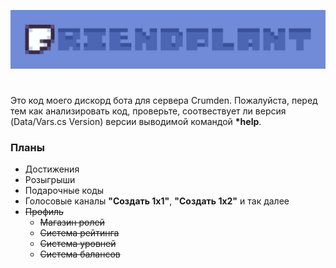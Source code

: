 ![Title](https://github.com/Avatcher/Friendplant/blob/main/assets/titles/01.png)

#
Это код моего дискорд бота для сервера Crumden. Пожалуйста, перед тем как анализировать код, проверьте, соотвествует ли версия (Data/Vars.cs Version) версии выводимой командой <b>*help</b>.

### Планы
- Достижения
- Розыгрыши
- Подарочные коды
- Голосовые каналы <b>"Создать 1х1"</b>, <b>"Создать 1х2"</b> и так далее
- <s>Профиль</s>
  - <s>Магазин ролей</s>
  - <s>Система рейтинга</s>
  - <s>Система уровней</s>
  - <s>Система балансов</s>
